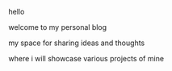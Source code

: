 hello

welcome to my personal blog

my space for sharing ideas and thoughts

where i will showcase various projects of mine
